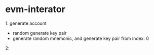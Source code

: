 # evm-interator

1: generate account
- random generate key pair
- generate random mnemonic, and generate key pair from index: 0

2: 
